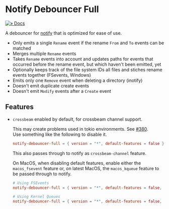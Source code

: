 # Notify Debouncer Full

[![» Docs](https://flat.badgen.net/badge/api/docs.rs/df3600)][docs]

A debouncer for [notify] that is optimized for ease of use.

* Only emits a single `Rename` event if the rename `From` and `To` events can be matched
* Merges multiple `Rename` events
* Takes `Rename` events into account and updates paths for events that occurred before the rename event, but which haven't been emitted, yet
* Optionally keeps track of the file system IDs all files and stiches rename events together (FSevents, Windows)
* Emits only one `Remove` event when deleting a directory (inotify)
* Doesn't emit duplicate create events
* Doesn't emit `Modify` events after a `Create` event

## Features

- `crossbeam` enabled by default, for crossbeam channel support.

  This may create problems used in tokio environments. See [#380](https://github.com/notify-rs/notify/issues/380).  
  Use something like the following to disable it.
  
  ```toml
  notify-debouncer-full = { version = "*", default-features = false }
  ```
  
  This also passes through to notify as `crossbeam-channel` feature.

  On MacOS, when disabling default features, enable either the `macos_fsevent` feature
  or, on latest MacOS, the `macos_kqueue` feature to be passed through to notify.

  ```toml
  # Using FSEvents
  notify-debouncer-full = { version = "*", default-features = false, features = ["macos_fsevent"] }

  # Using Kernel Queues
  notify-debouncer-full = { version = "*", default-features = false, features = ["macos_kqueue"] }
  ```

[docs]: https://docs.rs/notify-debouncer-full
[notify]: https://crates.io/crates/notify
